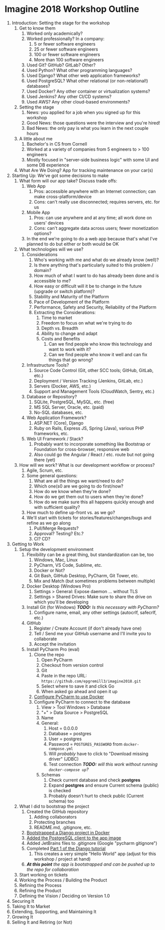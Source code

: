 # Imagine 2018 Workshop Outline

1. Introduction: Setting the stage for the workshop
    1. Get to know them
        1. Worked only academically?
        1. Worked professionally? In a company:
            1. 5 or fewer software engineers
            1. 25 or fewer software engineers
            1. 100 or fewer software engineers
            1. More than 100 software engineers
        1. Used Git? GitHub? GitLab? Other?
        1. Used Python? What other programming languages?
        1. Used Django? What other web application frameworks?
        1. Used PostgreSQL? What other relational (or non-relational!) databases?
        1. Used Docker? Any other container or virtualization systems?
        1. Used Jenkins? Any other CI/CD systems?
        1. Used AWS? Any other cloud-based environments?
    1. Setting the stage
        1. News: you applied for a job when you signed up for this workshop
        1. Good News: those questions were the interview and you're hired!
        1. Bad News: the only pay is what you learn in the next couple hours
    1. A little about me
        1. Bachelor's in CS from Cornell
        1. Worked at a variety of companies from 5 engineers to > 100 engineers
        1. Mostly focused in "server-side business logic" with some UI and some DB experience
    1. What Are We Doing? App for tracking maintenance on your car(s)
1. Starting Up: We've got some decisions to make
    1. What form will our app take? Discuss trade offs:
        1. Web App
            1. Pros: accessible anywhere with an Internet connection; can make cross-platform/device
            1. Cons: can't really use disconnected; requires servers, etc. for us
        1. Mobile App
            1. Pros: can use anywhere and at any time; all work done on users' devices
            1. Cons: can't aggregate data across users; fewer monetization options?
        1. In the end we're going to do a web app because that's what I've planned to do but either or both would be OK
    1. What technologies will we use?
        1. Considerations
            1. Who's working with me and what do we already know (well)?
            1. Is there anything that's particularly suited to this problem / domain?
            1. How much of what I want to do has already been done and is accessible to me?
            1. How easy or difficult will it be to change in the future (upgrade or switch platform)?
            1. Stability and Maturity of the Platform
            1. Pace of Development of the Platform
            1. Performance, Safety and Security, Reliability of the Platform
            1. Extracting the Considerations:
                1. Time to market
                1. Freedom to focus on what we're trying to do
                1. Depth vs. Breadth
                1. Ability to change and adapt
                1. Costs and Benefits
                    1. Can we find people who know this technology and want to work with it?
                    1. Can we find people who know it well and can fix things that go wrong?
        1. Infrastructure Tools?
            1. Source Code Control (Git, other SCC tools; GitHub, GitLab, etc.)
            1. Deployment / Version Tracking (Jenkins, GitLab, etc.)
            1. Servers (Docker, AWS, etc.)
            1. Support and Management Tools (CloudWatch, Sentry, etc.)
        1. Database or Repository?
            1. SQLite, PostgreSQL, MySQL, etc. (free)
            1. MS SQL Server, Oracle, etc. (paid)
            1. No-SQL databases, etc.
        1. Web Application Framework?
            1. ASP.NET (Core), Django
            1. Ruby on Rails, Express JS, Spring (Java), various PHP frameworks, etc.
        1. Web UI Framework / Stack?
            1. Probably want to incorporate something like Bootstrap or Foundation for cross-browser, responsive web
            1. Also could go the Angular / React / etc. route but not going there (yet)
    1. How will we work? What is our development workflow or process?
        1. Agile, Scrum, etc.
        1. Some general questions:
            1. What are all the things we want/need to do?
            1. Which one(s0 are we going to do first/now?
            1. How do we know when they're done?
            1. How do we get them out to users when they're done?
            1. How do we make sure this all happens quickly enough and with sufficient quality?
        1. How much to define up-front vs. as we go?
        1. We'll start with tickets for stories/features/changes/bugs and refine as we go along
            1. Pull/Merge Requests?
            1. Approval? Testing? Etc.?
            1. CI? CD?
1. Getting to Work
    1. Setup the development environment
        1. Flexibility can be a great thing, but standardization can be, too
            1. Windows, Mac, Linux
            1. PyCharm, VS Code, Sublime, etc.
            1. Docker or Not?
            1. Git Bash, GitHub Desktop, PyCharm, Git Tower, etc.
            1. Mix and Match (but sometimes problems between multiple)
        1. Docker Desktop (Windows Pro)
            1. Settings > General: Expose daemon ... without TLS
            1. Settings > Shared Drives: Make sure to share the drive on which you'll be developing
        1. Install Git (for Windows) _**TODO:** Is this necessary with PyCharm?_
            1. Configure name, email, any other settings (autocrlf, safecrlf, etc.)
        1. GitHub
            1. Register / Create Account (if don't already have one)
            1. Tell / Send me your GitHub username and I'll invite you to collaborate
            1. Accept the invitation
        1. Install PyCharm Pro (eval)
            1.  Clone the repo
                1. Open PyCharm
                1. Checkout from version control
                1. Git
                1. Paste in the repo URL: `https://github.com/epgremill3/imagine2018.git`
                1. Select where to save it and click Go
                1. When asked go ahead and open it up
            1. [Configure PyCharm to use Docker](https://www.jetbrains.com/help/pycharm/using-docker-compose-as-a-remote-interpreter.html)
            1. Configure PyCharm to connect to the database
                1. View > Tool Windows > Database
                1. "+" > Data Source > PostgreSQL
                1. Name
                1. General:
                    1. Host = 0.0.0.0
                    1. Database = postgres
                    1. User = postgres
                    1. Password = `POSTGRES_PASSWORD` from `docker-compose.yml`
                    1. Will _probably_ have to click to "Download missing driver" (JDBC)
                    1. Test connection _**TODO:** will this work without running `docker-compose up`?_
                1. Schemas
                    1. Check current database and check **postgres**
                    1. Expand **postgres** and ensure Current schema (public) is checked
                    1. Probably doesn't hurt to check public (Current schema) too
    1. What I did to bootstrap the project
        1. Created the GitHub repository
            1. Adding collaborators
            1. Protecting branches
            1. README.md, .gitignore, etc.
        1. [Bootstrapped a Django project in Docker](https://docs.docker.com/compose/django/)
        1. [Added the PostgreSQL client to the app image](https://hub.docker.com/_/django/)
        1. Added JetBrains files to .gitignore (Google "pycharm gitignore")
        1. Completed [Part 1 of the Django tutorial](https://docs.djangoproject.com/en/2.1/intro/tutorial01/)
            1. This creates a very simple "Hello World" app (adjust for this workshop / project at hand)
        1. _**At this point** the app is bootstrapped and can be pushed up to the repo for collaboration_
    1. Start working on tickets
    1. Working the Process / Building the Product
    1. Refining the Process
    1. Refining the Product
    1. Defining the Vision / Deciding on Version 1.0
1. Securing It
1. Taking It to Market
1. Extending, Supporting, and Maintaining It
1. Growing It
1. Selling It and Retiring (or Not)


